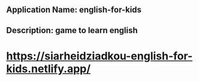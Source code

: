 ## Application Name: english-for-kids 
## Description: game to learn english

# https://siarheidziadkou-english-for-kids.netlify.app/

